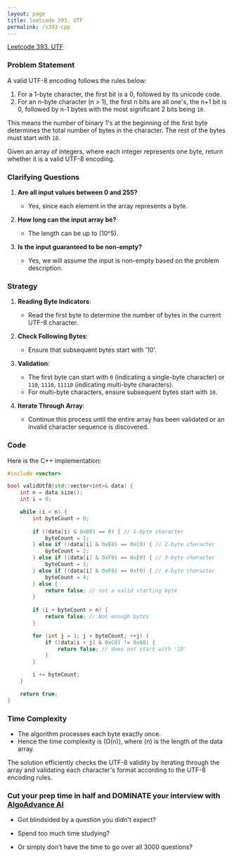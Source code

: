 ```yaml
---
layout: page
title: leetcode 393. UTF
permalink: /s393-cpp
---
```

[Leetcode 393. UTF](https://algoadvance.github.io/algoadvance/l393)
### Problem Statement

A valid UTF-8 encoding follows the rules below:

1. For a 1-byte character, the first bit is a 0, followed by its unicode code.
2. For an n-byte character (n > 1), the first n bits are all one's, the n+1 bit is 0, followed by n-1 bytes with the most significant 2 bits being `10`.

This means the number of binary 1's at the beginning of the first byte determines the total number of bytes in the character. The rest of the bytes must start with `10`.

Given an array of integers, where each integer represents one byte, return whether it is a valid UTF-8 encoding.

### Clarifying Questions

1. **Are all input values between 0 and 255?**
   - Yes, since each element in the array represents a byte.

2. **How long can the input array be?**
   - The length can be up to \(10^5\).

3. **Is the input guaranteed to be non-empty?**
   - Yes, we will assume the input is non-empty based on the problem description.

### Strategy

1. **Reading Byte Indicators**:
   - Read the first byte to determine the number of bytes in the current UTF-8 character.
   
2. **Check Following Bytes**:
   - Ensure that subsequent bytes start with '10'.

3. **Validation**:
   - The first byte can start with `0` (indicating a single-byte character) or `110`, `1110`, `11110` (indicating multi-byte characters).
   - For multi-byte characters, ensure subsequent bytes start with `10`.

4. **Iterate Through Array**:
   - Continue this process until the entire array has been validated or an invalid character sequence is discovered.

### Code

Here is the C++ implementation:

```cpp
#include <vector>

bool validUtf8(std::vector<int>& data) {
    int n = data.size();
    int i = 0;

    while (i < n) {
        int byteCount = 0;
        
        if ((data[i] & 0x80) == 0) { // 1-byte character
            byteCount = 1;
        } else if ((data[i] & 0xE0) == 0xC0) { // 2-byte character
            byteCount = 2;
        } else if ((data[i] & 0xF0) == 0xE0) { // 3-byte character
            byteCount = 3;
        } else if ((data[i] & 0xF8) == 0xF0) { // 4-byte character
            byteCount = 4;
        } else {
            return false; // not a valid starting byte
        }
        
        if (i + byteCount > n) {
            return false; // Not enough bytes
        }

        for (int j = 1; j < byteCount; ++j) {
            if ((data[i + j] & 0xC0) != 0x80) {
                return false; // does not start with '10'
            }
        }

        i += byteCount;
    }

    return true;
}
```

### Time Complexity

- The algorithm processes each byte exactly once.
- Hence the time complexity is \(O(n)\), where \(n\) is the length of the data array.

The solution efficiently checks the UTF-8 validity by iterating through the array and validating each character's format according to the UTF-8 encoding rules.


### Cut your prep time in half and DOMINATE your interview with [AlgoAdvance AI](https://algoAdvance.com)

- Got blindsided by a question you didn't expect?

- Spend too much time studying?

- Or simply don't have the time to go over all 3000 questions?

